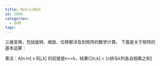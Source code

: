 ```yaml
---
title: Matrix知识
id: 2090
categories:
  - 杂项
tags:
---
```


三维变换，包括旋转、缩放、位移都涉及到矩阵的数学计算。
下面是关于矩阵的基本运算：

乘法：A[n.m] x B[j,k] 的前提是n==k，结果C[n,k] = [n排与k列各自相乘之和]